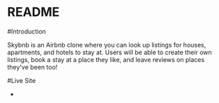# README

#Introduction

Skybnb is an Airbnb clone where you can look up listings for houses, apartments, and hotels to stay at. Users will be able
to create their own listings, book a stay at a place they like, and leave reviews on places they've been too!

#Live Site

* 

